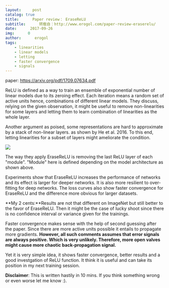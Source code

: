 ```yaml
---
layout:     post
catalog: true
title:      Paper review： EraseReLU
subtitle:      转载自：http://www.erogol.com/paper-review-eraserelu/
date:      2017-09-26
img:      0
author:      erogol
tags:
    - linearities
    - linear models
    - letting
    - faster convergence
    - signals
---
```


paper: https://arxiv.org/pdf/1709.07634.pdf

ReLU is defined as a way to train an ensemble of exponential number of linear models due to its zeroing effect. Each iteration means a random set of active units hence, combinations of different linear models. They discuss, relying on the given observation, it might be useful to remove non-linearities for some layers and letting them to learn combination of linearities as the whole layer.

Another argument as poised, some representations are hard to approximate by a stack of non-linear layers. as shown by He et al. 2016. To this end, letting linearities for a subset of layers might ameliorate the condition.

![](http://www.erogol.com/wp-content/uploads/2017/09/erase_relu.png)


The way they apply EraseReLU is removing the last ReLU layer of each "module". "Module" here is defined depending on the model architecture as shown above.

Experiments show that EraseReLU increases the performance of networks and its effect is larger for deeper networks. It is also more resilient to over-fitting for deep networks. The loss curves also show faster convergence for EraseReLU and the difference more obvious for larger datasets.

**My 2 cents:**Results are not that different on ImageNet but still better to the favor of EraseReLU. Then it might be the case of lucky shoot since there is no confidence interval or variance given for the trainings.

Faster convergence makes sense with the help of second guessing after the paper. Since there are more active units possible it entails to propagate more gradients. **However, all such comments assumes that error signals are always positive. Which is very unlikely. Therefore, more open valves might cause more chaotic back-propagation signal.**

Yet it is very simple idea, it shows faster convergence, better results and a good investgation of ReLU function. It think it is useful and can take its position in my next training session.

**Disclaimer**: This is written hastily in 10 mins. If you think something wrong or even worse let me know :).
